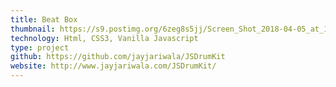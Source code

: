 ```yaml
---
title: Beat Box
thumbnail: https://s9.postimg.org/6zeg8s5jj/Screen_Shot_2018-04-05_at_11.03.36_PM.png
technology: Html, CSS3, Vanilla Javascript 
type: project
github: https://github.com/jayjariwala/JSDrumKit
website: http://www.jayjariwala.com/JSDrumKit/
---
```

